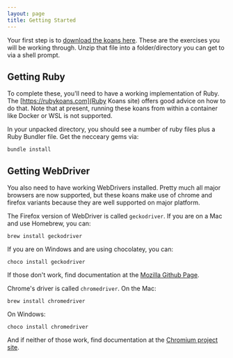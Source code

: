 ```yaml
---
layout: page
title: Getting Started
---
```

Your first step is to [download the koans here](https://github.com/mdoel/browser_testing_koans/blob/master/download/browserkoans.zip?raw=true). These are the exercises you will be working through.
Unzip that file into a folder/directory you can get to via a shell prompt.

## Getting Ruby
To complete these, you'll need to have a working implementation of Ruby. The
[https://rubykoans.com](Ruby Koans site) offers good advice on how to do that.
Note that at present, running these koans from within a container like Docker
or WSL is not supported.

In your unpacked directory, you should see a number of ruby files plus a Ruby
Bundler file. Get the necceary gems via:

```
bundle install
```

## Getting WebDriver
You also need to have working WebDrivers installed. Pretty much all major
browsers are now supported, but these koans make use of chrome and firefox
variants because they are well supported on major platform.

The Firefox version of WebDriver is called `geckodriver`. If you are on a Mac
and use Homebrew, you can:

```
brew install geckodriver
```

If you are on Windows and are using chocolatey, you can:

```
choco install geckodriver
```

If those don't work, find documentation at the
[Mozilla Github Page](https://github.com/mozilla/geckodriver/).

Chrome's driver is called `chromedriver`. On the Mac:

```
brew install chromedriver
```

On Windows:

```
choco install chromedriver
```

And if neither of those work, find documentation at the
[Chromium project site](https://chromedriver.chromium.org/).